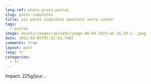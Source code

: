 ```yaml
---
lang-ref: whole-grain-pastas
slug: pates-completes
title: Les pâtes complètes boostent votre santé!
tags:
  - pastas
image: assets/images/uploads/image-06-03-2023-at-16.29-1-.jpeg
date: 2023-03-05T01:51:53.748Z
comments: true
layout: post
lang: fr
categories:
  - fr
---
```

Impact: 225g/jour...